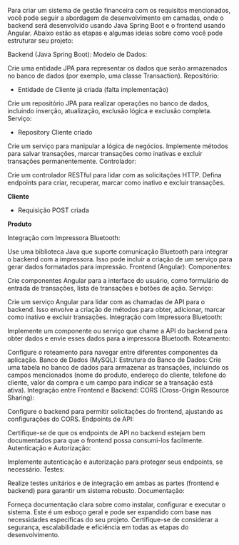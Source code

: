 Para criar um sistema de gestão financeira com os requisitos mencionados, você pode seguir a abordagem de desenvolvimento em camadas, onde o backend será desenvolvido usando Java Spring Boot e o frontend usando Angular. Abaixo estão as etapas e algumas ideias sobre como você pode estruturar seu projeto:

Backend (Java Spring Boot):
Modelo de Dados:

Crie uma entidade JPA para representar os dados que serão armazenados no banco de dados (por exemplo, uma classe Transaction).
Repositório:

- Entidade de Cliente já criada (falta implementação)


Crie um repositório JPA para realizar operações no banco de dados, incluindo inserção, atualização, exclusão lógica e exclusão completa.
Serviço:

- Repository Cliente criado

Crie um serviço para manipular a lógica de negócios. Implemente métodos para salvar transações, marcar transações como inativas e excluir transações permanentemente.
Controlador:

Crie um controlador RESTful para lidar com as solicitações HTTP. Defina endpoints para criar, recuperar, marcar como inativo e excluir transações.

**Cliente**

- Requisição POST criada

**Produto**


Integração com Impressora Bluetooth:

Use uma biblioteca Java que suporte comunicação Bluetooth para integrar o backend com a impressora. Isso pode incluir a criação de um serviço para gerar dados formatados para impressão.
Frontend (Angular):
Componentes:

Crie componentes Angular para a interface do usuário, como formulário de entrada de transações, lista de transações e botões de ação.
Serviço:

Crie um serviço Angular para lidar com as chamadas de API para o backend. Isso envolve a criação de métodos para obter, adicionar, marcar como inativo e excluir transações.
Integração com Impressora Bluetooth:

Implemente um componente ou serviço que chame a API do backend para obter dados e envie esses dados para a impressora Bluetooth.
Roteamento:

Configure o roteamento para navegar entre diferentes componentes da aplicação.
Banco de Dados (MySQL):
Estrutura do Banco de Dados:
Crie uma tabela no banco de dados para armazenar as transações, incluindo os campos mencionados (nome do produto, endereço do cliente, telefone do cliente, valor da compra e um campo para indicar se a transação está ativa).
Integração entre Frontend e Backend:
CORS (Cross-Origin Resource Sharing):

Configure o backend para permitir solicitações do frontend, ajustando as configurações do CORS.
Endpoints de API:

Certifique-se de que os endpoints de API no backend estejam bem documentados para que o frontend possa consumi-los facilmente.
Autenticação e Autorização:

Implemente autenticação e autorização para proteger seus endpoints, se necessário.
Testes:

Realize testes unitários e de integração em ambas as partes (frontend e backend) para garantir um sistema robusto.
Documentação:

Forneça documentação clara sobre como instalar, configurar e executar o sistema.
Este é um esboço geral e pode ser expandido com base nas necessidades específicas do seu projeto. Certifique-se de considerar a segurança, escalabilidade e eficiência em todas as etapas do desenvolvimento.